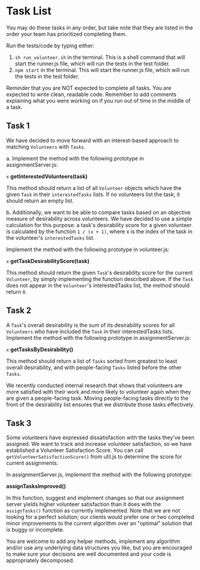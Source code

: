 # Task List

You may do these tasks in any order, but take note that they are listed in the order your team has prioritized completing them.

Run the tests/code by typing either:

1. `sh run_volunteer.sh` in the terminal. This is a shell command that will start the runner.js file, which will run the tests in the test folder.
2. `npm start` in the terminal. This will start the runner.js file, which will run the tests in the test folder.

Reminder that you are NOT expected to complete all tasks. You are expected to write clean, readable code. Remember to add comments explaining what you were working on if you run out of time in the middle of a task.

## Task 1

We have decided to move forward with an interest-based approach to matching `Volunteers` with `Tasks`.

a. Implement the method with the following prototype in assignmentServer.js:

`x` **getInterestedVolunteers(task)**

This method should return a list of all `Volunteer` objects which have the given `Task` in their `interestedTasks` lists. If no volunteers list the task, it should return an empty list.

b. Additionally, we want to be able to compare tasks based on an objective measure of desirability across volunteers. We have decided to use a simple calculation for this purpose: a task's desirability score for a given volunteer is calculated by the function `1 / (x + 1)`, where x is the index of the task in the volunteer's `interestedTasks` list.

Implement the method with the following prototype in volunteer.js:

`x` **getTaskDesirabilityScore(task)**

This method should return the given `Task`'s desirability score for the current `Volunteer`, by simply implementing the function described above. If the `Task` does not appear in the `Volunteer`'s interestedTasks list, the method should return `0`.

## Task 2

A `Task`'s overall desirability is the sum of its desirability scores for all `Volunteers` who have included the `Task` in their interestedTasks lists. Implement the method with the following prototype in assignmentServer.js:

`x` **getTasksByDesirability()**

This method should return a list of `Tasks` sorted from greatest to least overall desirability, and with people-facing `Tasks` listed before the other `Tasks`.

We recently conducted internal research that shows that volunteers are more satisfied with their work and more likely to volunteer again when they are given a people-facing task. Moving people-facing tasks directly to the front of the desirability list ensures that we distribute those tasks effectively.

## Task 3

Some volunteers have expressed dissatisfaction with the tasks they've been assigned. We want to track and increase volunteer satisfaction, so we have established a Volunteer Satisfaction Score. You can call `getVolunteerSatisfactionScore()` from util.js to determine the score for current assignments.

In assignmentServer.js, implement the method with the following prototype:

**assignTasksImproved()**

In this function, suggest and implement changes so that our assignment server yields higher volunteer satisfaction than it does with the `assignTasks()` function as currently implemented. Note that we are not looking for a perfect solution; our clients would prefer one or two completed minor improvements to the current algorithm over an "optimal" solution that is buggy or incomplete.

You are welcome to add any helper methods, implement any algorithm and/or use any underlying data structures you like, but you are encouraged to make sure your decisions are well documented and your code is appropriately decomposed.
